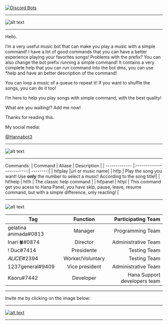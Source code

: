 
[![Discord Bots](https://top.gg/api/widget/710137790897062059.svg)](https://top.gg/bot/710137790897062059)
***
![alt text](https://cdn.discordapp.com/attachments/707254966334521364/721580590716944406/20200614_012330_0000.png "Welcome!")
***
Hello.

I’m a very useful music bot that can make you play a music with a simple command! I have a lot of good commands that you can have a better experience playing your favorites songs! Problems with the prefix? You can also change the bot prefix running a simple command! It contains a very complete help that you can run command into the bot dms, you can use *help and have an better description of the command!

You can loop a music of a queue to repeat it! If you want to shuffle the songs, you can do it too!

I’m here to help you play songs with simple command, with the best quality!

What are you waiting!? Add me now!

Thanks for reading this.

My social media:

[@Hannabot3](https://twitter.com/Hannabot3)
***
![alt text](https://cdn.discordapp.com/attachments/718619388248326165/719274377857728582/20200605_232928_0000.png "Logo Title Text 1")
***
Commands:
| Command    | Aliase   | Description |
| ------------- |:------------------------:| --------:|
|   ht!play [url or music name]   | ht!p | Play the song you want! Use **only** the number to select a music! According to the song title!|
| ht!help      | ht!h     |   The classic help command   |
| ht!panel | ht!pl    |   This command get you acess to Hana Panel, you have skip, pause, leave, resume command, but with a simple difference, only reacting!  |

***
![alt text](https://media.discordapp.net/attachments/707254966334521364/721568314853425293/20200614_003439_0000.png "Hana Team")

| Tag    | Function   | Participating Team |
| ------------- |:------------------------:| --------:|
|gelatina animada#0813|Manager|Programming Team|
|Inari 🍀#0874|Director|Administrative Team|
|! Duc#7414|Presidente|Testing Team|
|𝐴𝐿𝐼𝐶𝐸#2394|Worker/Voluntary|Testing Team|
|1237general#9409|Vice president|Administrative Team|
|Kaoru#7442|Developer|Hana Support developers team|
***
Invite me by clicking on the image below:
***
[![alt text](https://cdn.discordapp.com/attachments/707254966334521364/721575472906895501/20200614_010253_0000.png)](https://discord.com/oauth2/authorize?client_id=710137790897062059&scope=bot&permissions=3488832)
***
